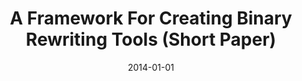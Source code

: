 ---
title: "A Framework For Creating Binary Rewriting Tools (Short Paper)"
date: 2014-01-01
venue: "2014 Tenth European Dependable Computing Conference, Newcastle, United Kingdom, May 13-16, 2014"
paperurl: https://doi.org/10.1109/EDCC.2014.14
authors: "Jason Hiser, Anh NguyenTuong, Michele Co, Benjamin D Rodes, Matthew Hall, Clark L Coleman, John C Knight and Jack W Davidson"
---
